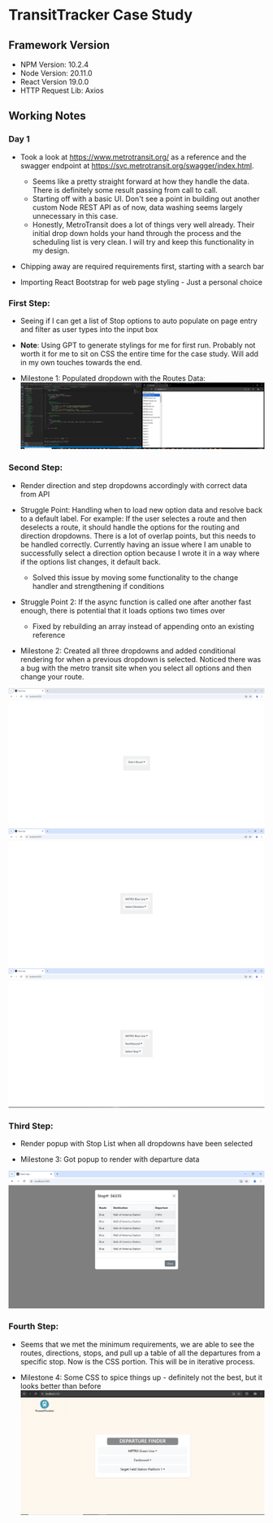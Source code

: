 # TransitTracker Case Study

## Framework Version
- NPM Version: 10.2.4
- Node Version: 20.11.0
- React Version 19.0.0
- HTTP Request Lib: Axios

## Working Notes

### Day 1
- Took a look at https://www.metrotransit.org/ as a reference and the swagger endpoint at https://svc.metrotransit.org/swagger/index.html.
    - Seems like a pretty straight forward at how they handle the data. There is definitely some result passing from call to call.
    - Starting off with a basic UI. Don't see a point in building out another custom Node REST API as of now, data washing seems largely unnecessary in this case.
    - Honestly, MetroTransit does a lot of things very well already. Their initial drop down holds your hand through the process and the scheduling list is very clean. I will try and keep this functionality in my design.

- Chipping away are required requirements first, starting with a search bar

- Importing React Bootstrap for web page styling - Just a personal choice

### First Step:
- Seeing if I can get a list of Stop options to auto populate on page entry and filter as user types into the input box
- **Note**: Using GPT to generate stylings for me for first run. Probably not worth it for me to sit on CSS the entire time for the case study. Will add in my own touches towards the end.

- Milestone 1: Populated dropdown with the Routes Data:
![image](./pictures/Milestone_1.PNG)

### Second Step:
- Render direction and step dropdowns accordingly with correct data from API

- Struggle Point: Handling when to load new option data and resolve back to a default label. For example: If the user selectes a route and then deselects a route, it should handle the options for the routing and direction dropdowns. There is a lot of overlap points, but this needs to be handled correctly. Currently having an issue where I am unable to successfully select a direction option because I wrote it in a way where if the options list changes, it default back.
    - Solved this issue by moving some functionality to the change handler and strengthening if conditions

- Struggle Point 2: If the async function is called one after another fast enough, there is potential that it loads options two times over
    - Fixed by rebuilding an array instead of appending onto an existing reference
    
- Milestone 2: Created all three dropdowns and added conditional rendering for when a previous dropdown is selected. Noticed there was a bug with the metro transit site when you select all options and then change your route.

![image](./pictures/Milestone_2a.PNG)
![image](./pictures/Milestone_2b.PNG)
![image](./pictures/Milestone_2c.PNG)

### Third Step:
- Render popup with Stop List when all dropdowns have been selected

- Milestone 3: Got popup to render with departure data

![image](pictures/Milestone_3.PNG)

### Fourth Step:
- Seems that we met the minimum requirements, we are able to see the routes, directions, stops, and pull up a table of all the departures from a specific stop. Now is the CSS portion. This will be in iterative process.

- Milestone 4: Some CSS to spice things up - definitely not the best, but it looks better than before
![image](./pictures/Milestone_4.PNG)
